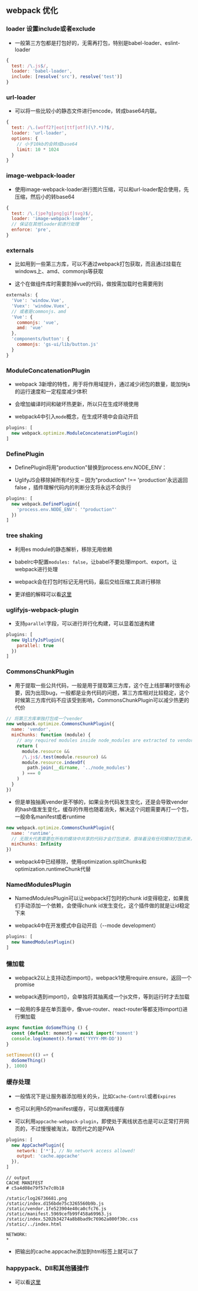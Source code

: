 ## webpack 优化

### loader 设置include或者exclude

+ 一般第三方包都是打包好的，无需再打包，特别是babel-loader、eslint-loader

```js
{
  test: /\.js$/,
  loader: 'babel-loader',
  include: [resolve('src'), resolve('test')]
}
```

### url-loader

+ 可以将一些比较小的静态文件进行encode，转成base64内联。

```js
{
  test: /\.(woff2?|eot|ttf|otf)(\?.*)?$/,
  loader: 'url-loader',
  options: {
    // 小于10kb的会转成base64
    limit: 10 * 1024
  }
}
```

### image-webpack-loader

+ 使用image-webpack-loader进行图片压缩，可以和url-loader配合使用，先压缩，然后小的转base64

```js
{
  test: /\.(jpe?g|png|gif|svg)$/,
  loader: 'image-webpack-loader',
  // 保证在其他loader前进行处理
  enforce: 'pre',
}
```

### externals

+ 比如用到一些第三方库，可以不通过webpack打包获取，而且通过挂载在windows上、amd、commonjs等获取

+ 这个在做组件库时需要割掉vue的代码，做按需加载时也需要用到

```js
externals: {
  'Vue': 'window.Vue',
  'Vuex': 'window.Vuex',
  // 或者是commonjs、amd
  'Vue': {
    commonjs: 'vue',
    amd: 'vue'
  },
  'components/button': {
    commonjs: 'gs-ui/lib/button.js'
  }
}
```

### ModuleConcatenationPlugin

+ webpack 3新增的特性，用于将作用域提升，通过减少闭包的数量，能加快js的运行速度和一定程度减少体积

+ 会增加编译时间和破坏热更新，所以只在生成环境使用

+ webpack4中引入`mode`概念，在生成环境中会自动开启

```js
plugins: [
  new webpack.optimize.ModuleConcatenationPlugin()
]
```

### DefinePlugin

+ DefinePlugin将用"production"替换到process.env.NODE_ENV：

+ UglifyJS会移除掉所有if分支 – 因为"production" !== 'production'永远返回 false ，插件理解代码内的判断分支将永远不会执行

```js
plugins: [
  new webpack.DefinePlugin({
    'process.env.NODE_ENV': '"production"'
  })
]
```

### tree shaking

+ 利用es module的静态解析，移除无用依赖

+ babelrc中配置`modules: false`，让babel不要处理import、export，让webpack进行处理

+ webpack会在打包时标记无用代码，最后交给压缩工具进行移除

+ 更详细的解释可以看[这里](https://github.com/linrui1994/note/blob/master/2017-12-22__tree-shaking.md)

### uglifyjs-webpack-plugin

+ 支持`parallel`字段，可以进行并行化构建，可以显着加速构建

```js
plugins: [
  new UglifyJsPlugin({
    parallel: true
  })
]
```

### CommonsChunkPlugin

+ 用于提取一些公共代码，一般是用于提取第三方库，这个在上线部署时很有必要，因为出现bug，一般都是业务代码的问题，第三方库相对比较稳定，这个时候第三方库代码不应该受到影响，CommonsChunkPlugin可以减少热更的代价

```js
// 将第三方库单独打包成一个vender
new webpack.optimize.CommonsChunkPlugin({
  name: 'vendor',
  minChunks: function (module) {
    // any required modules inside node_modules are extracted to vendor
    return (
      module.resource &&
      /\.js$/.test(module.resource) &&
      module.resource.indexOf(
        path.join(__dirname, '../node_modules')
      ) === 0
    )
  }
})
```

+ 但是单独抽离vender是不够的，如果业务代码发生变化，还是会导致vender的hash值发生变化，缓存的作用也随着消失，解决这个问题需要再打一个包，一般命名manifest或者runtime

```js
new webpack.optimize.CommonsChunkPlugin({
  name: 'runtime',
  // 无限大代表需要在所有的模块中共享的代码才会打包进来，意味着没有任何模块打包进来，只有webpack的运行代码
  minChunks: Infinity
})
```

+ webpack4中已经移除，使用optimization.splitChunks和optimization.runtimeChunk代替

### NamedModulesPlugin

+ NamedModulesPlugin可以让webpack打包时的chunk id变得稳定，如果我们手动添加一个依赖，会使得chunk id发生变化，这个插件做的就是让id稳定下来

+ webpack4中在开发模式中自动开启（--mode development）

```js
plugins: [
  new NamedModulesPlugin()
]
```
### 懒加载

+ webpack2以上支持动态import()，webpack1使用require.ensure，返回一个promise

+ webpack遇到import()，会单独将其抽离成一个js文件，等到运行时才去加载

+ 一般用的多是在单页面中，像vue-router、react-router等都支持import()进行懒加载

```js
async function doSomeThing () {
  const {default: moment} = await import('moment')
  console.log(moment().format('YYYY-MM-DD'))
}

setTimeout(() =+ {
  doSomeThing()
}, 1000)
```

### 缓存处理

+ 一般情况下是让服务器添加相关的头，比如`Cache-Control`或者`Expires`

+ 也可以利用h5的manifest缓存，可以做离线缓存

+ 可以利用`appcache-webpack-plugin`，即使处于离线状态也是可以正常打开网页的，不过慢慢被淘汰，取而代之的是PWA

```js
plugins: [
  new AppCachePlugin({
    network: ['*'], // No network access allowed!
    output: 'cache.appcache'
  }),
]
```

```
// output
CACHE MANIFEST
# c5a4d08e79f57e7c0b18

/static/log26736681.png
/static/index.d156bde75c3265560b9b.js
/static/vendor.1fe523904e40ca0cfc76.js
/static/manifest.5969cefb99f458a69963.js
/static/index.5202b34274a8b8bad9c76962a800f30c.css
/static/../index.html

NETWORK:
*
```

+ 把输出的cache.appcache添加到html标签上就可以了

### happypack、Dll和其他骚操作

+ 可以看[这里](https://github.com/linrui1994/note/blob/master/2018-02-09__%E7%BB%84%E4%BB%B6%E5%BA%93%E6%89%93%E5%8C%85%E4%BC%98%E5%8C%96.md)
